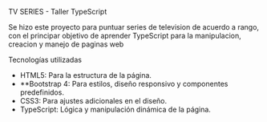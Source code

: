 TV SERIES - Taller TypeScript  

Se hizo este proyecto para puntuar series de television de acuerdo a rango, con el principar objetivo de aprender TypeScript para la manipulacion, creacion y manejo de paginas web

Tecnologías utilizadas
- HTML5: Para la estructura de la página.  
- **Bootstrap 4: Para estilos, diseño responsivo y componentes predefinidos.  
- CSS3: Para ajustes adicionales en el diseño.
- TypeScript: Lógica y manipulación dinámica de la página.
